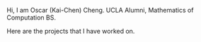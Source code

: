 
Hi, I am Oscar (Kai-Chen) Cheng. UCLA Alumni, Mathematics of Computation BS.

Here are the projects that I have worked on.
